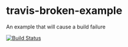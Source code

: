 # travis-broken-example

An example that will cause a build failure

[![Build Status](https://travis-ci.org/APILASTRI/travis-broken-example.svg?branch=master)](https://travis-ci.org/APILASTRI/travis-broken-example)
